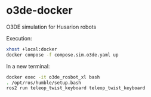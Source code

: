 # o3de-docker
O3DE simulation for Husarion robots

Execution: 
```bash
xhost +local:docker
docker compose -f compose.sim.o3de.yaml up
```

In a new terminal:
```bash
docker exec -it o3de_rosbot_xl bash
. /opt/ros/humble/setup.bash
ros2 run teleop_twist_keyboard teleop_twist_keyboard
```